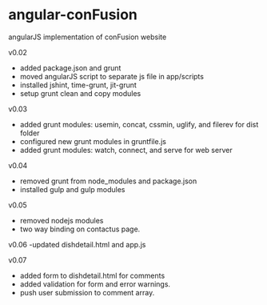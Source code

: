 # angular-conFusion
angularJS implementation of conFusion website

v0.02
- added package.json and grunt
- moved angularJS script to separate js file in app/scripts
- installed jshint, time-grunt, jit-grunt
- setup grunt clean and copy modules

v0.03
- added grunt modules: usemin, concat, cssmin, uglify, and filerev for dist folder
- configured new grunt modules in gruntfile.js
- added grunt modules: watch, connect, and serve for web server

v0.04
- removed grunt from node_modules and package.json
- installed gulp and gulp modules

v0.05
- removed nodejs modules
- two way binding on contactus page.

v0.06
-updated dishdetail.html and app.js

v0.07
- added form to dishdetail.html for comments
- added validation for form and error warnings.
- push user submission to comment array.
